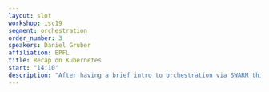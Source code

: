 ```yaml
---
layout: slot
workshop: isc19
segment: orchestration
order_number: 3
speakers: Daniel Gruber
affiliation: EPFL
title: Recap on Kubernetes
start: "14:10"
description: "After having a brief intro to orchestration via SWARM this slot will briefly explain how Kubernetes extends this to provide a more resilient and extendable system."
---
```

